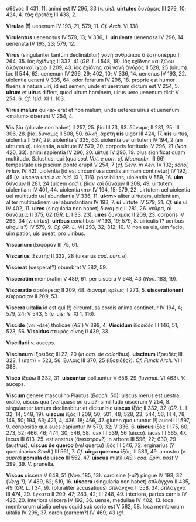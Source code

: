 σθένος II 431, 11. animi est IV 296, 33 (*v.* uis). **uirtutes**
δυνάμεις III 279, 10; 424, 4. τὰς ἀρετάς III 438, 2.

**Virulae (!)** uenenum IV 193, 21; 579, 11. *Cf. Arch.* VI 138.

**Virulentus** uenenosus IV 579, 13; V 336, 1. **uirulenta** uenenosa IV
296, 14. uenenata IV 193, 23; 579, 12.

**Virus** (singulariter tantum declinabitur) γονὴ ἀνθρώπου ὅ ἐστι σπέρμα
II 264, 35. ἰὸς ἐχίδνης II 332, 41 (*GR. L.* I 548, 18). ἰὸς ἐχίδνης καὶ
ζῷου ἀλόγου καὶ ἰχώρ II 209, 43. ἰὸς ἐχίδνης καὶ γονὴ ἀνδρός II 528, 25
(uirum). ἰός II 544, 62. uenenum IV 296, 29; 402, 10; V 336, 14. uenenus
IV 193, 22. uiolentia ueneni V 335, 64. odor ferarum IV 296, 18. proprie
est humor fluens a natura uiri, id est semen, unde et ueretrum dictum
est V 254, 5. **uirum** et **uirus** differt, quod uirum hominem, uirus
uero uenenum dicit V 254, 6. *Cf. Isid.* XI 1, 103.

**Virus malum** qui\<a\> erat et non malum, unde ueteres uirus et
uenenum \<malum\> dixerunt V 254, 4.

**Vis** βία (plurale non habet) II 257, 25. βία III 73, 63. δύναμις II
281, 25; III 306, 28. βία, δύναμις II 508, 50. ἀλκή, ἀρετή **uis** uigor
III 424, 17. **uis** uirtus, uiolentia II 597, 29. uiolentia V 335, 63.
uiolentia uel uirtutem IV 194, 2 (an uirtutes *a*). uiolentia, a uirtute
IV 579, 20. corporis fortitudo IV 296, 21 (*Non.* 420, 33). animi
sapientia IV 296, 20. uirtus IV 296, 19. plus significat quam multitudo.
Salustius: qui (qua *cod. Vat. e corr. cf. Maurenbr.* III 66) tempestate
uis piscium ponto erupit V 254, 7 (*cf. Serv. in Aen.* IV 132; *schol,
in Iuv.* IV 42). uiolentia [id est circumfusa cordis animam
continetur] IV 192, 45 (*v.* uiscera uitalia *et Isid.* XI 1, 116).
possibilitas, uiolentia V 559, 16. **uim** δύναμιν II 281, 24 (uicem
*cod.*). βίαν καὶ δύναμιν II 208, 49. uirtutem, uiolentiam IV 401, 44.
uiolentia\<m\> IV 194, 15; 579, 22. uirtutem uel uiolentia uel multitudo
uel abundantia V 336, 11. **ui\<m\>** aliter uirtutem, uiolentiam,
aliter multitudinem uel abundantiam IV 193, 7. **ui** uirtute IV 579,
21. *Cf.* **uis** ui IV 402, 11. **uires** (singularia non habet)
δυνάμεις II 281, 26. νεῦρα, αἱ δυνάμεις II 375, 62 (*GR. L.* I 33, 23).
**uires** δυνάμεις II 209, 23. corporis IV 296, 34 (*v.* uirtus).
**uiribus** conatibus IV 193, 19; 579, 8. uiriculis (? ueribus
uirgulis?) IV 579, 9. *Cf. GR. L.* VII 293, 32; 312, 10. *V.* non ea
uis, uim facio, uim patior, uis queat, pro uiribus.

**Viscarium** ἰξοφόρον III 75, 61.

**Viscarius** ἰξευτής II 332, 28 (uixarius *cod. corr. e*).

**Viscerat** (uesperat?) obumbrat V 582, 59.

**Visceratim** membratim V 489, 61. per uiscera V 648, 43 (*Non.* 183,
19).

**Visceratio** ἀρτόκρεας II 209, 48. διανομὴ κρέως II 273, 5.
**uiscerationeni** εὐφρασίαν II 209, 53.

**Viscera uitalia** id est qui (!) circumfusa cordis anima continetur IV
194, 4; 579, 24; V 543, 5 (*v.* uis; *Is.* XI 1, 116).

**Viscide** (*vel* -dae) tholicae (*AS.*) V 399, 4. **Viscidum**
ἰξοειδές III 146, 51; 523, 56. **Viscidus** στυφὸς οἶνος II 439, 33.

**Viscillarii** *v.* auceps.

**Viscineum** ἰξοειδές III 22, 20 (*in cap. de coloribus*). **uiscinum**
ἰξοειδές III 323, 1 (*item*) = 523, 56. ξυλοις III 370, 25 (ἰξοειδές?).
*Cf. Funck Arch.* VIII 388.

**Visco** ἰξεύω II 332, 31. **uiscantur** polluuntur V 656, 29
(*luvenal.* VI 463). *V.* auceps.

**Viscum** genere masculino Plautus (*Bacch.* 50): uiscus merus est
uestra oratio, uiscus qua (*vel* quasi: *an* quia?) similitudo uiscerum
V 254, 8. singulariter tantum declinabitur et dicitur hic **uiscus**
ἰξός II 332, 32 (*GR. L.* I 32, 14; 548, 19). **uiscum** ἰξός II 209,
50; 501, 48; 528, 23; 544, 56; III 4, 78; 146, 50; 194, 63; 421, 4; 436,
18; 466, 47. gluten quo utuntur (!) aucelli II 597, 9. conpositio qua
aues capiuntur IV 579, 32; V 336, 6. **uiscus** ἰξός III 75, 60; 273,
52; 466, 46; 474, 30; 546, 58. icax III 539, 56 (uisco). iacas III 565,
47. iecus III 613, 25. est anstrus (ἄγκιστρον?) in arbore III 596, 22;
630, 29 (austrus). **uiscus de querco** (*vel* quercu) ἰξός III 546, 72.
erginarius (? quercinarius *Stadl.*) III 561, 7. *Cf.* **uirga quercea**
ἰξός III 583, 49. amostro (*v. supra*) **pomula de uisco** III 552,
47. **uiscus** mistil (*AS.*) *cod. Epin. post* V 399, 39. *V.*
prunella.

**Viscus** uiscera V 648, 51 (*Non.* 185, 13). caro sine (-u?) pingue IV
193, 32 (*Verg.*?); V 489, 62; 519, 16. **uiscera** (singularia non
habet) σπλάγχνα II 435, 49 (*GR. L.* I 34, 9). (pluraliter accusatiuus)
σπλάγ­χνα II 558, 34. σπλάγχνα III 474, 29. ἔγκατα II 209, 47; 283, 42;
III 248, 49. interiora, partes carnis IV 426, 20. interiora uiscera IV
192, 36. uenae, me­dullae IV 402, 13. loca membrorum uitalia uel quicquid
sub corio est V 582, 58. loca membrorum uitalia IV 296, 37. caren
(carnem?) IV 469, 43 (*gl.*
